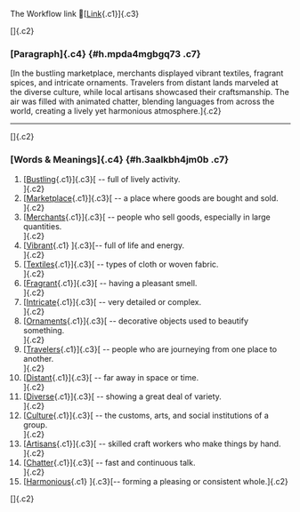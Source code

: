 The Workflow link
👏[[Link](https://www.google.com/url?q=http://www.google.com&sa=D&source=editors&ust=1760462917491776&usg=AOvVaw1L2XCQTHO_PtzxOJfQHVqC){.c1}]{.c3}

[]{.c2}

### [Paragraph]{.c4} {#h.mpda4mgbgq73 .c7}

[In the bustling marketplace, merchants displayed vibrant textiles,
fragrant spices, and intricate ornaments. Travelers from distant lands
marveled at the diverse culture, while local artisans showcased their
craftsmanship. The air was filled with animated chatter, blending
languages from across the world, creating a lively yet harmonious
atmosphere.]{.c2}

------------------------------------------------------------------------

[]{.c2}

### [Words & Meanings]{.c4} {#h.3aalkbh4jm0b .c7}

1.  [[Bustling](https://www.google.com/url?q=http://www.google.com&sa=D&source=editors&ust=1760462917492499&usg=AOvVaw1CF-CKtsKeMr72g9zBSbnL){.c1}]{.c3}[ --
    full of lively activity.\
    ]{.c2}
2.  [[Marketplace](https://www.google.com/url?q=http://www.google.com&sa=D&source=editors&ust=1760462917492633&usg=AOvVaw2-S2dT8LzdlHX4-bsn8RFX){.c1}]{.c3}[ --
    a place where goods are bought and sold.\
    ]{.c2}
3.  [[Merchants](https://www.google.com/url?q=http://www.google.com&sa=D&source=editors&ust=1760462917492766&usg=AOvVaw36r06gwf5XdOlqLE1wyU-D){.c1}]{.c3}[ --
    people who sell goods, especially in large quantities.\
    ]{.c2}
4.  [[Vibrant](https://www.google.com/url?q=http://www.google.com&sa=D&source=editors&ust=1760462917492901&usg=AOvVaw0nDu0_75i5rp9Uqc9lMaRA){.c1}
    ]{.c3}[-- full of life and energy.\
    ]{.c2}
5.  [[Textiles](https://www.google.com/url?q=http://www.google.com&sa=D&source=editors&ust=1760462917493006&usg=AOvVaw1EcnI-fYeX7VwzxxlFrPU8){.c1}]{.c3}[ --
    types of cloth or woven fabric.\
    ]{.c2}
6.  [[Fragrant](https://www.google.com/url?q=http://www.google.com&sa=D&source=editors&ust=1760462917493128&usg=AOvVaw1huojH2C2gZLB5xIJVzP7D){.c1}]{.c3}[ --
    having a pleasant smell.\
    ]{.c2}
7.  [[Intricate](https://www.google.com/url?q=http://www.google.com&sa=D&source=editors&ust=1760462917493237&usg=AOvVaw1h2wdH0rfM4bGTeHf-8m2l){.c1}]{.c3}[ --
    very detailed or complex.\
    ]{.c2}
8.  [[Ornaments](https://www.google.com/url?q=http://www.google.com&sa=D&source=editors&ust=1760462917493349&usg=AOvVaw37gkawQwlgszzacOIgJBFU){.c1}]{.c3}[ --
    decorative objects used to beautify something.\
    ]{.c2}
9.  [[Travelers](https://www.google.com/url?q=http://www.google.com&sa=D&source=editors&ust=1760462917493482&usg=AOvVaw2yxZsmiBFiBj6BYamHJThC){.c1}]{.c3}[ --
    people who are journeying from one place to another.\
    ]{.c2}
10. [[Distant](https://www.google.com/url?q=http://www.google.com&sa=D&source=editors&ust=1760462917493627&usg=AOvVaw3g_BB5fNS5fFXE2iJYi4WG){.c1}]{.c3}[ --
    far away in space or time.\
    ]{.c2}
11. [[Diverse](https://www.google.com/url?q=http://www.google.com&sa=D&source=editors&ust=1760462917493762&usg=AOvVaw19KdQMDTfO2s930DcFFdqR){.c1}]{.c3}[ --
    showing a great deal of variety.\
    ]{.c2}
12. [[Culture](https://www.google.com/url?q=http://www.google.com&sa=D&source=editors&ust=1760462917493875&usg=AOvVaw3RatpwxO40u_lFLiB3JV2c){.c1}]{.c3}[ --
    the customs, arts, and social institutions of a group.\
    ]{.c2}
13. [[Artisans](https://www.google.com/url?q=http://www.google.com&sa=D&source=editors&ust=1760462917494013&usg=AOvVaw3gxk_ERfo3S55Z8vJNEyiF){.c1}]{.c3}[ --
    skilled craft workers who make things by hand.\
    ]{.c2}
14. [[Chatter](https://www.google.com/url?q=http://www.google.com&sa=D&source=editors&ust=1760462917494159&usg=AOvVaw3nLBKKrTcc9M8wb29noLN6){.c1}]{.c3}[ --
    fast and continuous talk.\
    ]{.c2}
15. [[Harmonious](https://www.google.com/url?q=http://www.google.com&sa=D&source=editors&ust=1760462917494320&usg=AOvVaw0pqQ0DE9Oza_SqyCpHyFcV){.c1}
    ]{.c3}[-- forming a pleasing or consistent whole.]{.c2}

[]{.c2}
